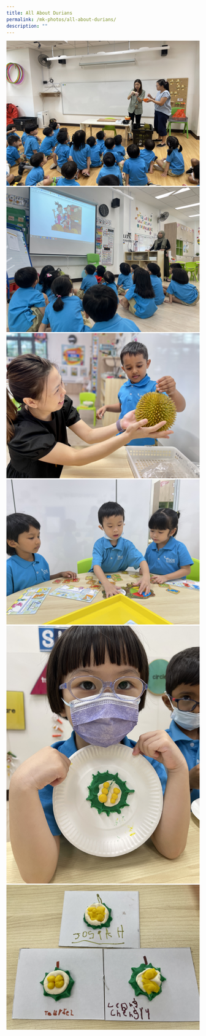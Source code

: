 ```yaml
---
title: All About Durians
permalink: /mk-photos/all-about-durians/
description: ""
---
```

![](/images/durians1.JPG)![](/images/durians2.JPG)![](/images/durians3.jpg)![](/images/durians4.JPG)![](/images/durians5.JPG)![](/images/durians6.jpg)